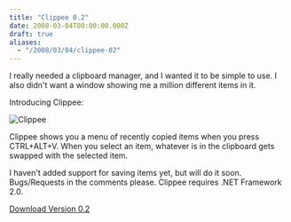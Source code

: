 ```yaml
---
title: "Clippee 0.2"
date: 2008-03-04T00:00:00.000Z
draft: true
aliases:
  - "/2008/03/04/clippee-02"
---
```

I really needed a clipboard manager, and I wanted it to be simple to use. I also didn't want a window showing me a million different items in it.

Introducing Clippee:

![Clippee](/images/clippee.png)

Clippee shows you a menu of recently copied items when you press CTRL+ALT+V. When you select an item, whatever is in the clipboard gets swapped with the selected item.

I haven't added support for saving items yet, but will do it soon.
Bugs/Requests in the comments please.
Clippee requires .NET Framework 2.0.

[Download Version 0.2](/downloads/clippee.zip)
